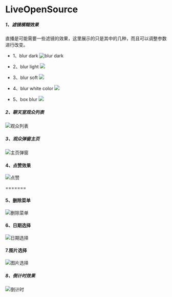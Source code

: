 # LiveOpenSource

##### 1、滤镜模糊效果
直播是可能需要一些滤镜的效果，这里展示的只是其中的几种，而且可以调整参数进行改变。

- 1、blur dark
![blur dark](https://i.niupic.com/images/2016/06/22/tWBRsC.png)

- 2、blur light
![](https://i.niupic.com/images/2016/06/22/n7aCK5.png)

- 3、blur soft
![](https://i.niupic.com/images/2016/06/22/XkJRKJ.png)

- 4、blur white color
![](https://i.niupic.com/images/2016/06/22/UN5CME.png)

- 5、box blur
![](https://i.niupic.com/images/2016/06/22/UFD9aX.png)


##### 2、聊天室观众列表
![观众列表](https://i.niupic.com/images/2016/06/24/k8VjCj.gif)

##### 3、观众弹窗主页

![主页弹窗](https://i.niupic.com/images/2016/06/25/gvpK2q.png)


#### 4、点赞效果
![点赞](https://i.niupic.com/images/2016/07/03/lET2rN.gif)


=======
#### 5、删除菜单
![删除菜单](https://i.niupic.com/images/2016/07/29/dfDNcC.gif)

#### 6、日期选择
![日期选择](https://i.niupic.com/images/2016/07/29/gEGFII.gif)

#### 7.图片选择
![图片选择](https://i.niupic.com/images/2016/07/29/8I7Is7.gif)

##### 8、倒计时效果
![倒计时](https://i.niupic.com/images/2016/08/24/rhTDrO.gif
)
